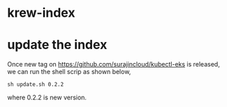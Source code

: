 # krew-index

# update the index

Once new tag on https://github.com/surajincloud/kubectl-eks is released, we can run the shell scrip as shown below,

```
sh update.sh 0.2.2
```

where 0.2.2 is new version.
